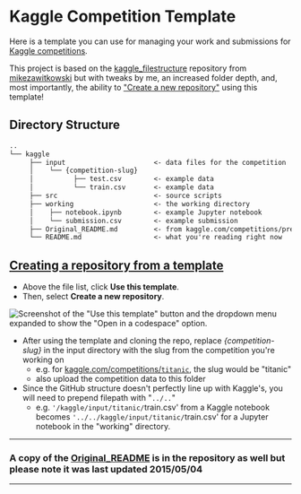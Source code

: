 # Kaggle Competition Template

Here is a template you can use for managing your work and submissions for [Kaggle competitions](https://www.kaggle.com/competitions).

This project is based on the [kaggle_filestructure](https://github.com/mikezawitkowski/kaggle_filestructure) repository from [mikezawitkowski](https://github.com/mikezawitkowski) but with tweaks by me, an increased folder depth, and, most importantly, the ability to ["Create a new repository"](https://github.com/new?template_name=kaggle-competition-template&template_owner=bkusuma) using this template!

## Directory Structure

```markdown
.. 
└── kaggle
     ├── input                      <- data files for the competition 
     │    └── {competition-slug}
     │          ├── test.csv        <- example data
     │          └── train.csv       <- example data
     ├── src                        <- source scripts
     ├── working                    <- the working directory
     │    ├── notebook.ipynb        <- example Jupyter notebook
     │    └── submission.csv        <- example submission
     ├── Original_README.md         <- from kaggle.com/competitions/predict-west-nile-virus
     └── README.md                  <- what you're reading right now
```

## [Creating a repository from a template](#creating-a-repository-from-a-template)

- Above the file list, click **Use this template**.
- Then, select **Create a new repository**.

![Screenshot of the "Use this template" button and the dropdown menu expanded to show the "Open in a codespace" option.](https://docs.github.com/assets/cb-76823/images/help/repository/use-this-template-button.png)

- After using the template and cloning the repo, replace _{competition-slug}_ in the input directory with the slug from the competition you're working on
  - e.g. for [kaggle.com/competitions/`titanic`](https://www.kaggle.com/competitions/`titanic`), the slug would be "titanic"  
  - also upload the competition data to this folder  
- Since the GitHub structure doesn't perfectly line up with Kaggle's, you will need to prepend filepath with "`../..`"
  - e.g. `'/kaggle/input/titanic/`train.csv' from a Kaggle notebook becomes `'../../kaggle/input/titanic/`train.csv' for a Jupyter notebook in the "working" directory.

****

### A copy of the [Original_README](https://github.com/bkusuma/kaggle-competition-template/blob/main/Original_README.md) is in the repository as well but please note it was last updated 2015/05/04

****
